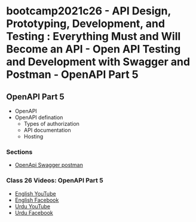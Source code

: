 # bootcamp2021c26 - API Design, Prototyping, Development, and Testing : Everything Must and Will Become an API - Open API Testing and Development with Swagger and Postman - OpenAPI Part 5

## OpenAPI Part 5

- OpenAPI
- OpenAPI defination
  - Types of authorization
  - API documentation
  - Hosting

### Sections

- [OpenApi Swagger postman](./step07_openapi_swagger_postman)

### Class 26 Videos: OpenAPI Part 5

- [English YouTube](https://www.youtube.com/watch?v=UXlbA3Bcc_c&ab_channel=CertifiedUnicornDeveloper)
- [English Facebook](https://www.facebook.com/trouble.maker121/videos/433616651772639)
- [Urdu YouTube](https://www.youtube.com/watch?v=VbUCeJicFII&ab_channel=CertifiedUnicornDeveloperinUrdu)
- [Urdu Facebook](https://www.facebook.com/Ai.SirQasim/videos/620261975953053)
